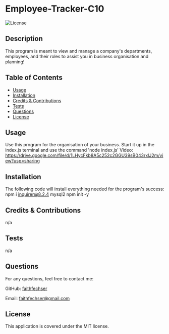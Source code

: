 # Employee-Tracker-C10
![License](https://img.shields.io/badge/License-MIT-blue.svg)

## Description

This program is meant to view and manage a company's departments, employees, and their roles to assist you in business organisation and planning!

## Table of Contents
- [Usage](#usage)
- [Installation](#installation)
- [Credits & Contributions](#contributions)
- [Tests](#tests)
- [Questions](#questions)
- [License](#license)

## Usage

Use this program for the organisation of your business. Start it up in the index.js terminal and use the command 'node index.js'
Video: https://drive.google.com/file/d/1LHycFkb8A5c252c2GGU39sB043rxlJ2m/view?usp=sharing

## Installation

The following code will install everything needed for the program's success:
npm i inquirer@8.2.4 mysql2
npm init -y

## Credits & Contributions

n/a

## Tests

n/a

## Questions

For any questions, feel free to contact me:

GitHub: [faithfechser](https://github.com/faithfechser)

Email: faithfechser@gmail.com

## License

This application is covered under the MIT license.